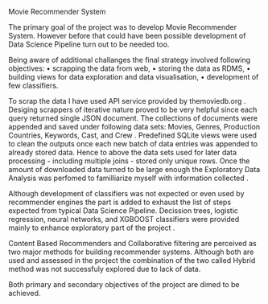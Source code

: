 Movie Recommender System


The primary goal of the project was to develop Movie Recommender System. However before that could have been possible development of Data Science Pipeline turn out to be needed too.

Being aware of additional challanges the final strategy involved following objectives:
•	scrapping the data from web,
•	storing the data as RDMS,
•	building views for data exploration and data visualisation,
•	development of few classifiers.

To scrap the data I have used API service provided by themoviedb.org . Desiging scrappers of iterative nature proved to be very helpful since each query returned single JSON document. The collections of documents were appended and saved under following data sets: Movies, Genres, Production Countries, Keywords, Cast, and Crew . Predefined SQLite views were used to clean the outputs once each new batch of data entries was appended to already stored data. Hence to above the data sets used for later data processing -  including multiple joins - stored only unique rows. Once the amount of downloaded data turned to be large enough  the Exploratory Data Analysis was perfomed to familliarize myself with information collected .
	
Although development of classifiers was not expected or even used by recommender engines the part is added to exhaust the list of steps expected from typical Data Science Pipeline. Decission trees, logistic regression, neural networks, and XGBOOST classifiers were provided mainly to enhance exploratory part of the project .

Content Based Recommenders  and Collaborative filtering  are perceived as two major methods for building recommender systems. Although both are used and assessed in the project the combination of the two called Hybrid  method  was not successfuly explored due to lack of data.

Both primary and secondary objectives of the project are dimed to be achieved.
